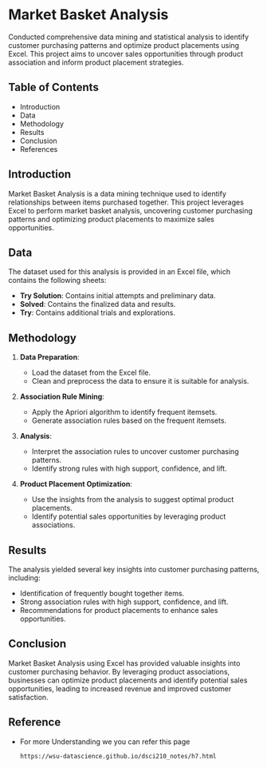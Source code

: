 # Market Basket Analysis

Conducted comprehensive data mining and statistical analysis to identify customer purchasing patterns and optimize product placements using Excel. This project aims to uncover sales opportunities through product association and inform product placement strategies.

## Table of Contents

- Introduction
- Data
- Methodology
- Results
- Conclusion
- References

## Introduction

Market Basket Analysis is a data mining technique used to identify relationships between items purchased together. This project leverages Excel to perform market basket analysis, uncovering customer purchasing patterns and optimizing product placements to maximize sales opportunities.

## Data

The dataset used for this analysis is provided in an Excel file, which contains the following sheets:

- **Try Solution**: Contains initial attempts and preliminary data.
- **Solved**: Contains the finalized data and results.
- **Try**: Contains additional trials and explorations.

## Methodology

1. **Data Preparation**: 
   - Load the dataset from the Excel file.
   - Clean and preprocess the data to ensure it is suitable for analysis.

2. **Association Rule Mining**:
   - Apply the Apriori algorithm to identify frequent itemsets.
   - Generate association rules based on the frequent itemsets.

3. **Analysis**:
   - Interpret the association rules to uncover customer purchasing patterns.
   - Identify strong rules with high support, confidence, and lift.

4. **Product Placement Optimization**:
   - Use the insights from the analysis to suggest optimal product placements.
   - Identify potential sales opportunities by leveraging product associations.

## Results

The analysis yielded several key insights into customer purchasing patterns, including:

- Identification of frequently bought together items.
- Strong association rules with high support, confidence, and lift.
- Recommendations for product placements to enhance sales opportunities.

## Conclusion

Market Basket Analysis using Excel has provided valuable insights into customer purchasing behavior. By leveraging product associations, businesses can optimize product placements and identify potential sales opportunities, leading to increased revenue and improved customer satisfaction.

## Reference 


- For more Understanding we you can refer this page
   ```bash
   https://wsu-datascience.github.io/dsci210_notes/h7.html
